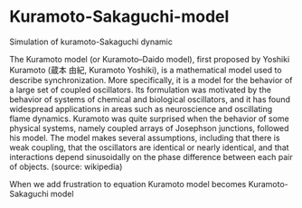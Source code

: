 # Kuramoto-Sakaguchi-model
Simulation of kuramoto-Sakaguchi dynamic 


The Kuramoto model (or Kuramoto–Daido model), first proposed by Yoshiki Kuramoto (蔵本 由紀, Kuramoto Yoshiki), is a mathematical model used to describe synchronization. More specifically, it is a model for the behavior of a large set of coupled oscillators. Its formulation was motivated by the behavior of systems of chemical and biological oscillators, and it has found widespread applications in areas such as neuroscience and oscillating flame dynamics. Kuramoto was quite surprised when the behavior of some physical systems, namely coupled arrays of Josephson junctions, followed his model.
The model makes several assumptions, including that there is weak coupling, that the oscillators are identical or nearly identical, and that interactions depend sinusoidally on the phase difference between each pair of objects. (source: wikipedia)

When we add frustration to equation Kuramoto model becomes Kuramoto-Sakaguchi model
